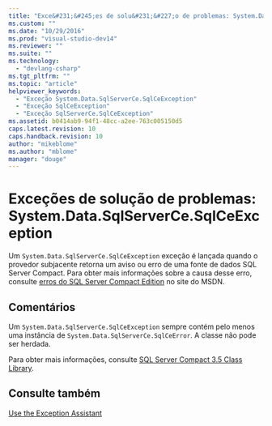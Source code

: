 ```yaml
---
title: "Exce&#231;&#245;es de solu&#231;&#227;o de problemas: System.Data.SqlServerCe.SqlCeException | Microsoft Docs"
ms.custom: ""
ms.date: "10/29/2016"
ms.prod: "visual-studio-dev14"
ms.reviewer: ""
ms.suite: ""
ms.technology: 
  - "devlang-csharp"
ms.tgt_pltfrm: ""
ms.topic: "article"
helpviewer_keywords: 
  - "Exceção System.Data.SqlServerCe.SqlCeException"
  - "Exceção SqlCeException"
  - "Exceção SqlServerCe.SqlCeException"
ms.assetid: b0414ab9-94f1-48cc-a2ee-763c005150d5
caps.latest.revision: 10
caps.handback.revision: 10
author: "mikeblome"
ms.author: "mblome"
manager: "douge"
---
```

# Exce&#231;&#245;es de solu&#231;&#227;o de problemas: System.Data.SqlServerCe.SqlCeException
Um `System.Data.SqlServerCe.SqlCeException` exceção é lançada quando o provedor subjacente retorna um aviso ou erro de uma fonte de dados SQL Server Compact. Para obter mais informações sobre a causa desse erro, consulte [erros do SQL Server Compact Edition](http://msdn2.microsoft.com/library/ms171849.aspx) no site do MSDN.  
  
## Comentários  
 Um `System.Data.SqlServerCe.SqlCeException` sempre contém pelo menos uma instância de `System.Data.SqlServerCe.SqlCeError`. A classe não pode ser herdada.  
  
 Para obter mais informações, consulte [SQL Server Compact 3.5 Class Library](http://go.microsoft.com/fwlink/?LinkID=102595).  
  
## Consulte também  
 [Use the Exception Assistant](../Topic/How%20to:%20Use%20the%20Exception%20Assistant.md)